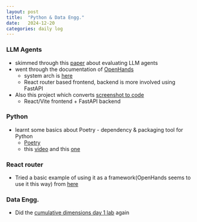 ```yaml
---
layout: post
title:  "Python & Data Engg."
date:   2024-12-20
categories: daily log
---
```


### LLM Agents
  - skimmed through this [paper](https://arxiv.org/pdf/2412.14161) about evaluating LLM agents
  - went through the documentation of [OpenHands](https://github.com/All-Hands-AI/OpenHands)
    - system arch is [here](https://github.com/All-Hands-AI/OpenHands/blob/main/docs/static/img/system_architecture_overview.png)
    - React router based frontend, backend is more involved using FastAPI
  - Also this project which converts [screenshot to code](https://github.com/abi/screenshot-to-code)
    - React/Vite frontend + FastAPI backend
### Python
  - learnt some basics about Poetry - dependency & packaging tool for Python
    - [Poetry](https://python-poetry.org/docs/)
    - this [video](https://youtu.be/Xf8K3v8_JwQ?si=oSBXUDhvd54RO41U) and this [one](https://youtu.be/Ji2XDxmXSOM?si=mabAcqwSdOppnJHB)

### React router
  - Tried a basic example of using it as a framework(OpenHands seems to use it this way) from [here](https://reactrouter.com/start/framework/installation)

### Data Engg.
  - Did the [cumulative dimensions day 1 lab](https://www.youtube.com/watch?v=dWj8VeBEQCc&t=4s) again
